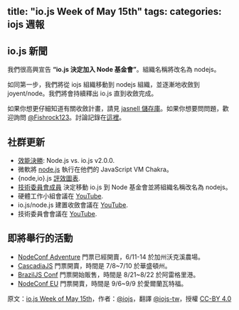 title: "io.js Week of May 15th"
tags:
categories: iojs 週報
---
## io.js 新聞

我們很高興宣告 **“io.js 決定加入 Node 基金會”**。組織名稱將改名為 nodejs。

如同第一步，我們將從 iojs 組織移動到 nodejs 組織，並逐漸地收斂到 joyent/node。我們將會持續釋出 io.js 直到收斂完成。

如果你想更仔細知道有關收斂計畫，請見 [jasnell 儲存庫](https://github.com/jasnell/dev-policy/blob/master/convergence.md)。如果你想要問問題，歡迎詢問 [@Fishrock123](fishrock123@rocketmail.com)。討論記錄在[這裡](https://github.com/nodejs/node/issues/1664)。

## 社群更新

* [效能決勝](https://raygun.io/blog/2015/05/performance-showdown-node-js-vs-io-js-v2-0-0/): Node.js vs. io.js v2.0.0.
* 微軟將 [node.js](https://github.com/Microsoft/node) 執行在他們的 JavaScript VM Chakra。
* {node,io}.js [評效圖表](http://thlorenz.com/benchgraph/).
* [技術委員會成員](https://twitter.com/rvagg/status/598605393636429825) 決定移動 io.js 到 Node 基金會並將組織名稱改名為 nodejs。
* 硬體工作小組會議在 [YouTube](https://www.youtube.com/watch?v=EFJVMGRtDWE).
* io.js/node.js 建置收斂會議在 [YouTube](https://www.youtube.com/watch?v=8dxkM9vHmrY).
* 技術委員會會議在 [YouTube](https://www.youtube.com/watch?v=UbYiFLf7MpU).

## 即將舉行的活動

* [NodeConf Adventure](http://nodeconf.com/) 門票已經開賣，6/11-14 於加州沃克溪農場。
* [CascadiaJS](http://2015.cascadiajs.com/) 門票開賣，時間是 7/8~7/10 於華盛頓州。
* [BrazilJS Conf](http://braziljs.com.br/) 門票開始販售，時間是 8/21~8/22 於阿雷格里港。
* [NodeConf EU](http://nodeconf.eu/) 門票開賣，時間是 9/6~9/9 於愛爾蘭瓦特福。

原文：[io.js Week of May 15th](https://medium.com/node-js-javascript/io-js-week-of-may-15th-9ada45bd8a28)，作者：[@iojs](https://medium.com/@iojs)，翻譯 [@iojs-tw](https://github.com/iojs/iojs-tw)，授權 [CC-BY 4.0](https://creativecommons.org/licenses/by/4.0/deed.zh_TW)
